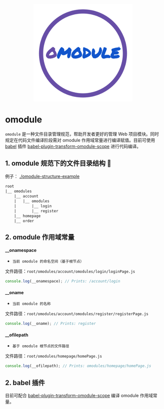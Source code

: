 <p align="center">
    <img width="320" src="./omodule-logo.svg">
</p>

# omodule
`omodule` 是一种文件目录管理规范，帮助开发者更好的管理 Web 项目模块。同时规定在代码文件编译阶段需对 omodule 作用域常量进行编译赋值。目前可使用 [babel](https://babeljs.io) 插件  [babel-plugin-transform-omodule-scope](https://github.com/omodule/babel-plugin-transform-omodule-scope) 进行代码编译。

## 1. omodule 规范下的文件目录结构 🌲
例子： [./omodule-structure-example](./omodule-structure-example)
```
root
|__ omodules
    |__ account
    |   |__ omodules
    |       |__ login
    |       |__ register
    |__ homepage
    |__ order
```
## 2. omodule 作用域常量

#### __onamespace
- `当前 omodule 的命名空间（基于根节点）`

文件路径：`root/omodules/account/omodules/login/loginPage.js`

```javascript
console.log(__onamespace); // Prints: /account/login
```

#### __oname
- `当前 omodule 的名称`

文件路径：`root/omodules/account/omodules/register/registerPage.js`
```javascript
console.log(__oname); // Prints: register
```

#### __ofilepath
- `基于 omodule 根节点的文件路径`

文件路径：`root/omodules/homepage/homePage.js`

```javascript
console.log(__ofilepath); // Prints: omodules/homepage/homePage.js
```

## 2. babel 插件
目前可配合 [babel-plugin-transform-omodule-scope](https://github.com/omodule/babel-plugin-transform-omodule-scope) 编译 omodule 作用域常量。
